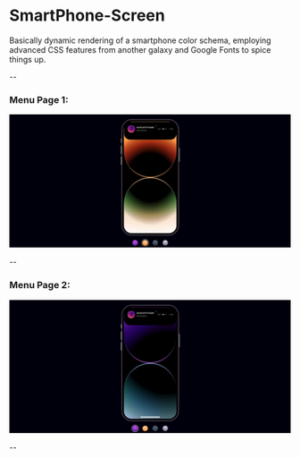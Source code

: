 # SmartPhone-Screen
Basically dynamic rendering of a smartphone color schema, employing advanced CSS features from another galaxy and Google Fonts to spice things up.

--

### Menu Page 1:
<img src="Menu-1.png"/>

--

### Menu Page 2:
<img src="Menu-2.png"/>

--
